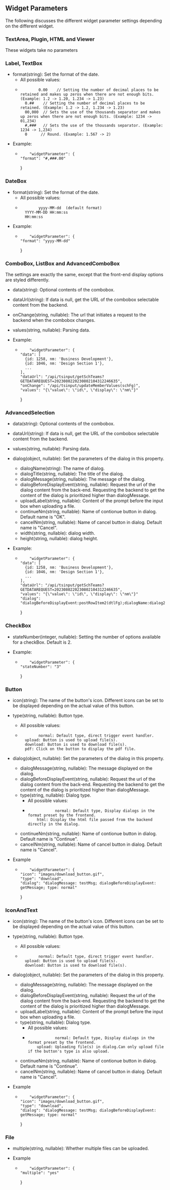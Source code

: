 ## Widget Parameters

The following discusses the different widget parameter settings depending on
the different widget.

### TextArea, Plugin, HTML and Viewer

These widgets take no parameters

### Label, TextBox

  * format(string): Set the format of the date. 
    * All possible values:
    *             0.00    // Setting the number of decimal places to be retained and makes up zeros when there are not enough bits. (Example: 1.2 -> 1.20, 1.234 -> 1.23)
            0.##    // Setting the number of decimal places to be retained. (Example: 1.2 -> 1.2, 1.234 -> 1.23)
            00,000  // Sets the use of the thousands separator and makes up zeros when there are not enough bits. (Example: 1234 -> 01,234)
            #,###   // Sets the use of the thousands separator. (Example: 1234 -> 1,234)
            0      // Round. (Example: 1.567 -> 2)
        

  * Example: 
    *         "widgetParameter": {
          "format": "#,###.00"
        }
        

### DateBox

  * format(string): Set the format of the date. 
    * All possible values:
    *             yyyy-MM-dd  (default format)
            YYYY-MM-DD HH:mm:ss
            HH:mm:ss
        

  * Example: 
    *         "widgetParameter": {
          "format": "yyyy-MM-dd"
        }
        

### ComboBox, ListBox and AdvancedComboBox

The settings are exactly the same, except that the front-end display options
are styled differently.

  

  * data(string): Optional contents of the combobox.

  

  * dataUrl(string): If data is null, get the URL of the combobox selectable content from the backend.

  

  * onChange(string, nullable): The url that initiates a request to the backend when the combobox changes.

  

  * values(string, nullable): Parsing data.

  * Example: 
    *         "widgetParameter": {
          "data": [
            {id: 1258, nm: 'Business Development'},
            {id: 1046, nm: 'Design Section 1'},
            ...
          ],
          "dataUrl": "/api/tsinput/getSchTeams?GETDATAREQUEST=2023080220230802104312246635",
          "onChange": "/api/tsinput/updateMemberValues(schFg)",
          "values": "{\"value\": \"id\", \"display\": \"nm\"}"
        }
        

### AdvancedSelection

  * data(string): Optional contents of the combobox.

  

  * dataUrl(string): If data is null, get the URL of the combobox selectable content from the backend.

  

  * values(string, nullable): Parsing data.

  

  * dialog(object, nullable): Set the parameters of the dialog in this property. 
    * dialogName(string): The name of dialog.
    * dialogTitle(string, nullable): The title of the dialog.
    * dialogMessage(string, nullable): The message of the dialog.
    * dialogBeforeDisplayEvent(string, nullable): Request the url of the dialog content from the back-end. Requesting the backend to get the content of the dialog is prioritized higher than dialogMessage.
    * uploadLabel(string, nullable): Content of the prompt before the input box when uploading a file.
    * continueNm(string, nullable): Name of contionue button in dialog. Default name is "OK".
    * cancelNm(string, nullable): Name of cancel button in dialog. Default name is "Cancel".
    * width(string, nullable): dialog width.
    * height(string, nullable): dialog height.

  

  * Example: 
    *         "widgetParameter": {
          "data": [
            {id: 1258, nm: 'Business Development'},
            {id: 1046, nm: 'Design Section 1'},
            ...
          ],
          "dataUrl": "/api/tsinput/getSchTeams?GETDATAREQUEST=2023080220230802104312246635",
          "values": "{\"value\": \"id\", \"display\": \"nm\"}"
          "dialog": "dialogBeforeDisplayEvent:postRowItem2(dtlFg);dialogName:dialog2"
        }
        

### CheckBox

  * stateNumber(integer, nullable): Setting the number of options available for a checkBox. Default is 2.

  

  * Example: 
    *         "widgetParameter": {
          "stateNumber": "3"
        }
        

### Button

  * icon(string): The name of the button's icon. Different icons can be set to be displayed depending on the actual value of this button.

  

  * type(string, nullable): Button type. 
    * All possible values:
    *             normal: Default type, direct trigger event handler. 
            upload: Button is used to upload file(s).
            download: Button is used to download file(s).
            pdf: Click on the button to display the pdf file.
        

  

  * dialog(object, nullable): Set the parameters of the dialog in this property. 
    * dialogMessage(string, nullable): The message displayed on the dialog.
    * dialogBeforeDisplayEvent(string, nullable): Request the url of the dialog content from the back-end. Requesting the backend to get the content of the dialog is prioritized higher than dialogMessage.
    * type(string, nullable): Dialog type. 
      * All possible values:
      *                 normal: Default type, Display dialogs in the format preset by the frontend. 
                html: Display the html file passed from the backend directly in the dialog.
            

    * continueNm(string, nullable): Name of contionue button in dialog. Default name is "Continue".
    * cancelNm(string, nullable): Name of cancel button in dialog. Default name is "Cancel".

  

  * Example 
    *         "widgetParameter": {
          "icon": "images/download_button.gif",
          "type": "download",
          "dialog": "dialogMessage: testMsg; dialogBeforeDisplayEvent: getMessage; type: normal"
        }
        

### IconAndText

  * icon(string): The name of the button's icon. Different icons can be set to be displayed depending on the actual value of this button.

  

  * type(string, nullable): Button type. 
    * All possible values:
    *             normal: Default type, direct trigger event handler. 
            upload: Button is used to upload file(s).
            download: Button is used to download file(s).
        

  

  * dialog(object, nullable): Set the parameters of the dialog in this property. 
    * dialogMessage(string, nullable): The message displayed on the dialog.
    * dialogBeforeDisplayEvent(string, nullable): Request the url of the dialog content from the back-end. Requesting the backend to get the content of the dialog is prioritized higher than dialogMessage.
    * uploadLabel(string, nullable): Content of the prompt before the input box when uploading a file.
    * type(string, nullable): Dialog type. 
      * All possible values:
      *                 normal: Default type, Display dialogs in the format preset by the frontend. 
                upload: Uploading file(s) in dialog.Can only upload file if the button's type is also upload.
            

    * continueNm(string, nullable): Name of contionue button in dialog. Default name is "Continue".
    * cancelNm(string, nullable): Name of cancel button in dialog. Default name is "Cancel".

  

  * Example 
    *         "widgetParameter": {
          "icon": "images/download_button.gif",
          "type": "download",
          "dialog": "dialogMessage: testMsg; dialogBeforeDisplayEvent: getMessage; type: normal"
        }
        

### File

  * multiple(string, nullable): Whether multiple files can be uploaded.

  

  * Example 
    *         "widgetParameter": {
          "multiple": "yes"
        }
        

